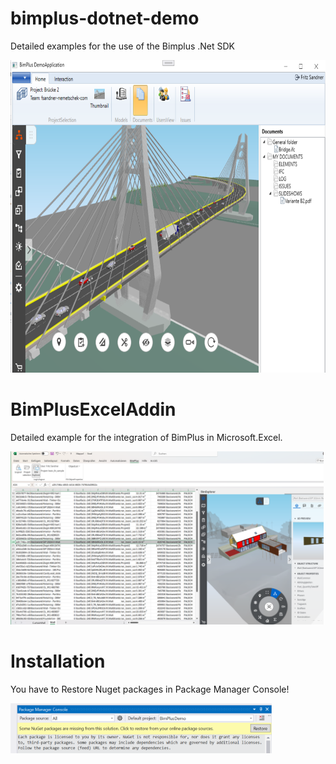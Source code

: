 # bimplus-dotnet-demo
Detailed examples for the use of the Bimplus .Net SDK
<p align="left">
  <img src=https://github.com/Bimplus/bimplus-dotnet-demo/blob/master/Screenshots/BimPlusDemo.PNG with=300 height=500>
</p>

# BimPlusExcelAddin
Detailed example for the integration of BimPlus in Microsoft.Excel.
<p align="left">
  <img src=https://github.com/Bimplus/bimplus-dotnet-demo/blob/master/Screenshots/ExcelAddon.png with=500 height=277>
</p>

# Installation
You have to Restore Nuget packages in Package Manager Console!
<p align="left">
   <img src=https://github.com/Bimplus/bimplus-dotnet-demo/blob/master/Screenshots/NugetRestore.PNG with=100 height=80>
</p>
